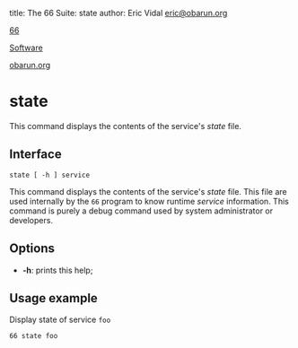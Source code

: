 title: The 66 Suite: state
author: Eric Vidal <eric@obarun.org>

[66](index.html)

[Software](https://web.obarun.org/software)

[obarun.org](https://web.obarun.org)

# state

This command displays the contents of the service's *state* file.

## Interface

```
state [ -h ] service
```

This command displays the contents of the service's *state* file. This file are used internally by the `66` program to know runtime *service* information. This command is purely a debug command used by system administrator or developers.

## Options

- **-h**: prints this help;

## Usage example

Display state of service `foo`
```
66 state foo
```

